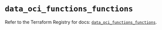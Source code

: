 # `data_oci_functions_functions`

Refer to the Terraform Registry for docs: [`data_oci_functions_functions`](https://registry.terraform.io/providers/oracle/oci/7.19.0/docs/data-sources/functions_functions).
